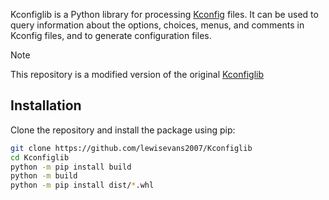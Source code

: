 Kconfiglib is a Python library for processing [Kconfig](https://www.kernel.org/doc/html/latest/kbuild/kconfig-language.html) files. It can be used to query information about the options, choices, menus, and comments in Kconfig files, and to generate configuration files.

> [!NOTE]
> This repository is a modified version of the original [Kconfiglib](https://github.com/ulfalizer/Kconfiglib)


## Installation

Clone the repository and install the package using pip:

```bash
git clone https://github.com/lewisevans2007/Kconfiglib
cd Kconfiglib
python -m pip install build
python -m build
python -m pip install dist/*.whl
```
